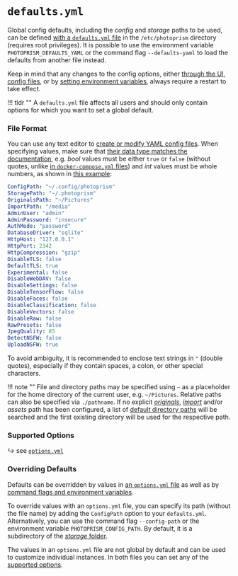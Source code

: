 # `defaults.yml`

Global config defaults, including the *config* and *storage* paths to be used, can be defined [with a `defaults.yml` file](https://dl.photoprism.app/pkg/linux/defaults.yml) in the `/etc/photoprism` directory (requires root privileges).
It is possible to use the environment variable `PHOTOPRISM_DEFAULTS_YAML` or the command flag `--defaults-yaml` to load the defaults from another file instead.

Keep in mind that any changes to the config options, either [through the UI](../../user-guide/settings/advanced.md), [config files](index.md), or by [setting environment variables](../config-options.md), always require a restart to take effect.

!!! tldr ""
    A `defaults.yml` file affects all users and should only contain options for which you want to set a global default.

### File Format ###

You can use any text editor to [create or modify YAML config files](../../developer-guide/technologies/yaml.md). When specifying values, make sure that [their data type matches the documentation](index.md#config-options), e.g. *bool* values must be either `true` or `false` (without quotes, unlike [in `docker-compose.yml` files](../../developer-guide/technologies/yaml.md#true-false)) and *int* values must be whole numbers, as shown in [this example](https://dl.photoprism.app/pkg/linux/defaults.yml):

```yaml
ConfigPath: "~/.config/photoprism"
StoragePath: "~/.photoprism"
OriginalsPath: "~/Pictures"
ImportPath: "/media"
AdminUser: "admin"
AdminPassword: "insecure"
AuthMode: "password"
DatabaseDriver: "sqlite"
HttpHost: "127.0.0.1"
HttpPort: 2342
HttpCompression: "gzip"
DisableTLS: false
DefaultTLS: true
Experimental: false
DisableWebDAV: false
DisableSettings: false
DisableTensorFlow: false
DisableFaces: false
DisableClassification: false
DisableVectors: false
DisableRaw: false
RawPresets: false
JpegQuality: 85
DetectNSFW: false
UploadNSFW: true
```

To avoid ambiguity, it is recommended to enclose text strings in `"` (double quotes), especially if they contain spaces, a colon, or other special characters.

!!! note ""
    File and directory paths may be specified using `~` as a placeholder for the home directory of the current user, e.g. `~/Pictures`. Relative paths can also be specified via `./pathname`.
    If no explicit [*originals*](../docker-compose.md#photoprismoriginals), [*import*](../docker-compose.md#photoprismimport) and/or *assets* path has been configured, a list of [default directory paths](https://github.com/photoprism/photoprism/blob/develop/pkg/fs/dirs.go) will be searched and the first existing directory will be used for the respective path.

### Supported Options ###

↪ see [`options.yml`](index.md#config-options)

### Overriding Defaults ###

Defaults can be overridden by values in [an `options.yml` file](index.md) as well as by [command flags and environment variables](../config-options.md).

To override values with an `options.yml` file, you can specify its path (without the file name) by adding the `ConfigPath` option to your `defaults.yml`. Alternatively, you can use the command flag `--config-path` or the environment variable `PHOTOPRISM_CONFIG_PATH`. By default, it is a subdirectory of the [*storage* folder](../docker-compose.md#photoprismstorage).

The values in an `options.yml` file are not global by default and can be used to customize individual instances.
In both files you can set any of the [supported options](index.md#config-options).
